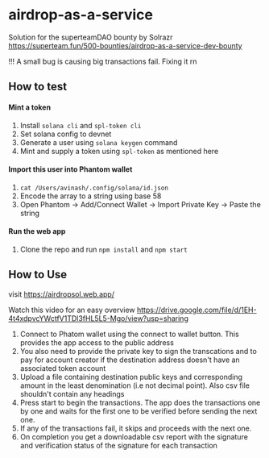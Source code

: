 # airdrop-as-a-service
Solution for the superteamDAO bounty by Solrazr
https://superteam.fun/500-bounties/airdrop-as-a-service-dev-bounty

!!! A small bug is causing big transactions fail. Fixing it rn

## How to test

#### Mint a token 

1. Install `solana cli` and `spl-token cli`
2. Set solana config to devnet
3. Generate a user using `solana keygen` command
4. Mint and supply a token using `spl-token` as mentioned here

#### Import this user into Phantom wallet

1. `cat /Users/avinash/.config/solana/id.json`
2. Encode the array to a string using base 58
3. Open Phantom -> Add/Connect Wallet -> Import Private Key -> Paste the string

#### Run the web app

1. Clone the repo and run `npm install` and `npm start`

## How to Use

visit https://airdropsol.web.app/

Watch this video for an easy overview
https://drive.google.com/file/d/1EH-4t4xdpvcYWctfV1TDl3fHL5L5-Mgo/view?usp=sharing

1. Connect to Phatom wallet using the connect to wallet button. This provides the app access to the public address
2. You also need to provide the private key to sign the transcations and to pay for account creator if the destination address doesn't have an associated token account
3. Upload a file containing destination public keys and corresponding amount in the least denomination (i.e not decimal point). Also csv file shouldn't contain any headings
4. Press start to begin the transactions. The app does the transactions one by one and waits for the first one to be verified before sending the next one.
5. If any of the transactions fail, it skips and proceeds with the next one.
6. On completion you get a downloadable csv report with the signature and verification status of the signature for each transaction


